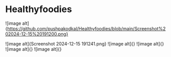 # Healthyfoodies
![image alt]{https://github.com/pushpakodkal/Healthyfoodies/blob/main/Screenshot%202024-12-15%20191200.png}


![image alt]{Screenshot 2024-12-15 191241.png}
![image alt]{}
![image alt]{}
![image alt]{}
![image alt]{}
